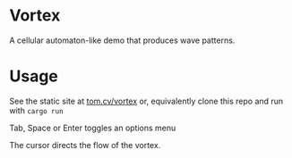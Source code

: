 # Vortex
A cellular automaton-like demo that produces wave patterns.

# Usage
See the static site at [tom.cv/vortex](tom.cv/vortex) or, equivalently clone this repo and run with `cargo run`

Tab, Space or Enter toggles an options menu

The cursor directs the flow of the vortex.
